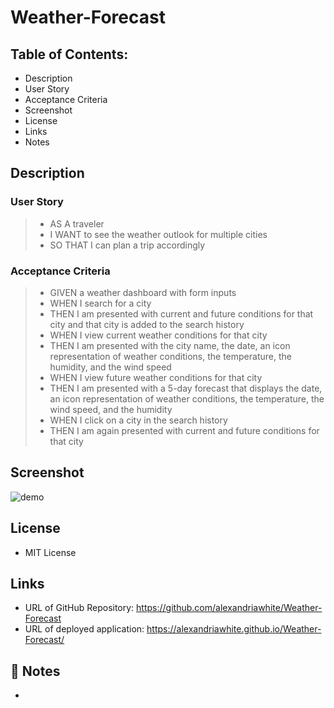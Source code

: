 # Weather-Forecast
## Table of Contents:

* Description 
* User Story
* Acceptance Criteria
* Screenshot
* License
* Links
* Notes

## Description


### User Story
> * AS A traveler
> * I WANT to see the weather outlook for multiple cities
> * SO THAT I can plan a trip accordingly

### Acceptance Criteria
> * GIVEN a weather dashboard with form inputs
> * WHEN I search for a city
> * THEN I am presented with current and future conditions for that city and that city is added to the search history
> * WHEN I view current weather conditions for that city
> * THEN I am presented with the city name, the date, an icon representation of weather conditions, the temperature, the humidity, and the wind speed
> * WHEN I view future weather conditions for that city
> * THEN I am presented with a 5-day forecast that displays the date, an icon representation of weather conditions, the temperature, the wind speed, and the humidity
> * WHEN I click on a city in the search history
> * THEN I am again presented with current and future conditions for that city

## Screenshot  
![demo](./assets/images/)

## License
* MIT License

## Links
* URL of GitHub Repository: https://github.com/alexandriawhite/Weather-Forecast
* URL of deployed application: https://alexandriawhite.github.io/Weather-Forecast/

## 📝 Notes
* 
